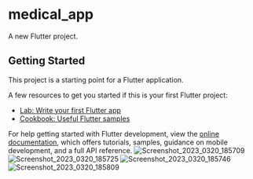 # medical_app

A new Flutter project.

## Getting Started

This project is a starting point for a Flutter application.

A few resources to get you started if this is your first Flutter project:

- [Lab: Write your first Flutter app](https://docs.flutter.dev/get-started/codelab)
- [Cookbook: Useful Flutter samples](https://docs.flutter.dev/cookbook)

For help getting started with Flutter development, view the
[online documentation](https://docs.flutter.dev/), which offers tutorials,
samples, guidance on mobile development, and a full API reference.
![Screenshot_2023_0320_185709](https://user-images.githubusercontent.com/108070216/226346212-bc2c537c-ea6b-421a-8e4a-69d72ed68600.jpg)
![Screenshot_2023_0320_185725](https://user-images.githubusercontent.com/108070216/226346233-415a303d-c695-49bd-969f-7285e4f722e7.jpg)
![Screenshot_2023_0320_185746](https://user-images.githubusercontent.com/108070216/226346248-1441dd1c-eada-4a32-b652-b2a946078f0e.jpg)
![Screenshot_2023_0320_185809](https://user-images.githubusercontent.com/108070216/226346257-2f5745e1-50e5-4621-835d-a98638ad35c9.jpg)
